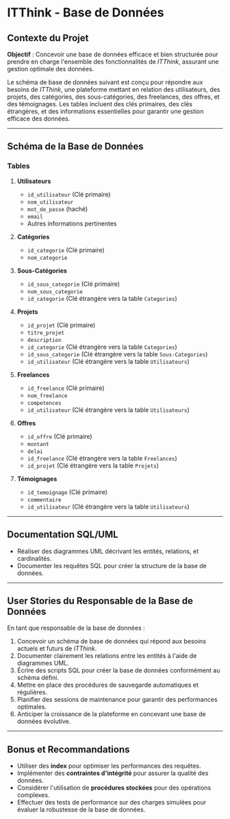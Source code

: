 # ITThink - Base de Données

## Contexte du Projet

**Objectif** : Concevoir une base de données efficace et bien structurée pour prendre en charge l'ensemble des fonctionnalités de *ITThink*, assurant une gestion optimale des données.

Le schéma de base de données suivant est conçu pour répondre aux besoins de *ITThink*, une plateforme mettant en relation des utilisateurs, des projets, des catégories, des sous-catégories, des freelances, des offres, et des témoignages. Les tables incluent des clés primaires, des clés étrangères, et des informations essentielles pour garantir une gestion efficace des données.

---

## Schéma de la Base de Données

### Tables

1. **Utilisateurs**
   - `id_utilisateur` (Clé primaire)
   - `nom_utilisateur`
   - `mot_de_passe` (haché)
   - `email`
   - Autres informations pertinentes

2. **Catégories**
   - `id_categorie` (Clé primaire)
   - `nom_categorie`

3. **Sous-Catégories**
   - `id_sous_categorie` (Clé primaire)
   - `nom_sous_categorie`
   - `id_categorie` (Clé étrangère vers la table `Categories`)

4. **Projets**
   - `id_projet` (Clé primaire)
   - `titre_projet`
   - `description`
   - `id_categorie` (Clé étrangère vers la table `Categories`)
   - `id_sous_categorie` (Clé étrangère vers la table `Sous-Categories`)
   - `id_utilisateur` (Clé étrangère vers la table `Utilisateurs`)

5. **Freelances**
   - `id_freelance` (Clé primaire)
   - `nom_freelance`
   - `competences`
   - `id_utilisateur` (Clé étrangère vers la table `Utilisateurs`)

6. **Offres**
   - `id_offre` (Clé primaire)
   - `montant`
   - `delai`
   - `id_freelance` (Clé étrangère vers la table `Freelances`)
   - `id_projet` (Clé étrangère vers la table `Projets`)

7. **Témoignages**
   - `id_temoignage` (Clé primaire)
   - `commentaire`
   - `id_utilisateur` (Clé étrangère vers la table `Utilisateurs`)

---

## Documentation SQL/UML

- Réaliser des diagrammes UML décrivant les entités, relations, et cardinalités.
- Documenter les requêtes SQL pour créer la structure de la base de données.

---

## User Stories du Responsable de la Base de Données

En tant que responsable de la base de données :

1. Concevoir un schéma de base de données qui répond aux besoins actuels et futurs de *ITThink*.
2. Documenter clairement les relations entre les entités à l'aide de diagrammes UML.
3. Écrire des scripts SQL pour créer la base de données conformément au schéma défini.
4. Mettre en place des procédures de sauvegarde automatiques et régulières.
5. Planifier des sessions de maintenance pour garantir des performances optimales.
6. Anticiper la croissance de la plateforme en concevant une base de données évolutive.

---

## Bonus et Recommandations

- Utiliser des **index** pour optimiser les performances des requêtes.
- Implémenter des **contraintes d'intégrité** pour assurer la qualité des données.
- Considérer l'utilisation de **procédures stockées** pour des opérations complexes.
- Effectuer des tests de performance sur des charges simulées pour évaluer la robustesse de la base de données.
